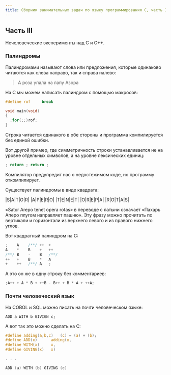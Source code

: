 ```yaml
---
title: Сборник занимательных задач по языку программирования C, часть III
---
```

## Часть III

Нечеловеческие эксперименты над C и C++.

### Палиндромы

Палиндромами называют слова или предложения, которые одинаково читаются как слева направо, так и справа налево:

> А роза упала на лапу Азора

На C мы можем написать палиндром с помощью макросов:

```c
#define rof     break

void main(void)
{
  ;for(;;)rof;
}
```

Строка читается одинакого в обе стороны и программа компилируется без единой ошибки.

Вот другой пример, где симметричность строки устанавливается не на уровне отдельных символов, а на
уровне лексических единиц:

```c
; return ; return ;
```

Компилятор предупредит нас о недостежимом коде, но программу откомпилирует.


Существует палиндромы в виде квадрата:

|S|A|T|O|R|
|A|P|E|R|O|
|T|E|N|E|T|
|O|R|E|P|A|
|R|O|T|A|S|

&laquo;Sator Arepo tenet opera rotas&raquo; в переводе с латыни означает &laquo;Пахарь Аперо плугом направляет пашню&raquo;.
Эту фразу можно прочитать по вертикали и горизонтали из верхнего левого и из правого нижнего углов.

Вот квадратный палиндром на C:

```c
;    A    /**/ ++  +
A    *    B    +   ++
/**/ B    -    B   /**/
++   +    B    *   A
+    ++   /**/ A   ;
```

А это он же в одну строку без комментариев:

```c
;A++ + A * B + ++B - B++ + B * A + ++A;
```

### Почти человеческий язык

На COBOL и SQL можно писать на почти человеческом языке:

```cobol
ADD a WITH b GIVIGN c;
```

А вот так это можно сделать на C:

```c
#define adding(a,b,c)	(c) = (a) + (b);
#define ADD(x)		adding(x,
#define WITH(x)		x,
#define GIVING(x)	x)

. . .

ADD (a) WITH (b) GIVING (c)
```
